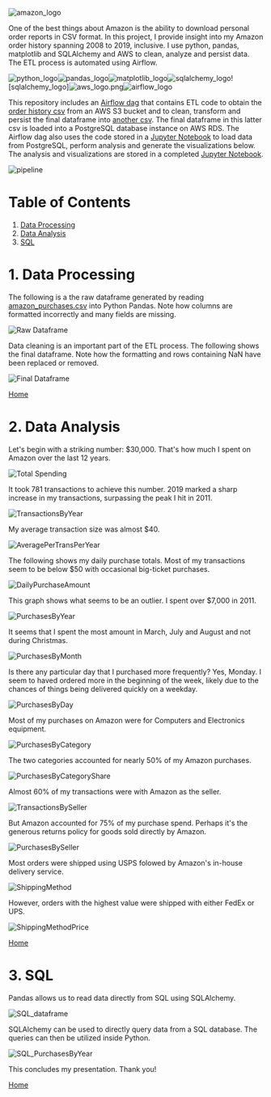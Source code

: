 ![amazon_logo](img/amazon_logo.png)

One of the best things about Amazon is the ability to download personal order reports in CSV format. In this project, I provide insight into my Amazon order history spanning 2008 to 2019, inclusive. I use python, pandas, matplotlib and SQLAlchemy and AWS to clean, analyze and persist data. The ETL process is automated using Airflow. 

![python_logo](img/python_logo.png)![pandas_logo](img/pandas_logo.png)![matplotlib_logo](img/matplotlib_logo.png)![sqlalchemy_logo](img/sqlalchemy_logo.png)![sqlalchemy_logo]![aws_logo.png](img/aws_logo.png)![airflow_logo](img/airflow_logo.png)

This repository includes an [Airflow dag](amazon_aws.py) that contains ETL code to obtain the [order history csv](amazon_purchases.csv) from an AWS S3 bucket and to clean, transform and persist the final dataframe into [another csv](amazon_purchases_2.csv). The final dataframe in this latter csv is loaded into a PostgreSQL database instance on AWS RDS. The Airflow dag also uses the code stored in a [Jupyter Notebook](AmazonOrderHistoryAirflowAWS_input.ipynb) to load data from PostgreSQL, perform analysis and generate the visualizations below. The analysis and visualizations are stored in a completed [Jupyter Notebook](AmazonOrderHistoryAirflowAWS_output.ipynb).

![pipeline](img/pipeline.png)

# Table of Contents

1. [Data Processing](https://github.com/AmitSamra/AmazonOrderHistoryAirflowAWS#1-data-processing)
2. [Data Analysis](https://github.com/AmitSamra/AmazonOrderHistoryAirflowAWS#2-data-analysis)
3. [SQL](https://github.com/AmitSamra/AmazonOrderHistoryAirflowAWS#3-sql)

# 1. Data Processing

The following is a the raw dataframe generated by reading [amazon_purchases.csv](amazon_purchases.csv) into Python Pandas. Note how columns are formatted incorrectly and many fields are missing. 

![Raw Dataframe](img/raw_dataframe.png)

Data cleaning is an important part of the ETL process. The following shows the final dataframe. Note how the formatting and rows containing NaN have been replaced or removed.

![Final Dataframe](img/final_dataframe.png)

[Home](https://github.com/AmitSamra/AmazonOrderHistoryAirflowAWS#)

# 2. Data Analysis

Let's begin with a striking number: $30,000. That's how much I spent on Amazon over the last 12 years. 

![Total Spending](img/total_spent.png)

It took 781 transactions to achieve this number. 2019 marked a sharp increase in my transactions, surpassing the peak I hit in 2011. 

![TransactionsByYear](img/TransactionsByYear.png)

My average transaction size was almost $40.

![AveragePerTransPerYear](img/AveragePerTransPerYear.png)

The following shows my daily purchase totals. Most of my transactions seem to be below $50 with occasional big-ticket purchases. 

![DailyPurchaseAmount](img/DailyPurchaseAmount.png)

This graph shows what seems to be an outlier. I spent over $7,000 in 2011. 

![PurchasesByYear](img/PurchasesByYear.png)

It seems that I spent the most amount in March, July and August and not during Christmas. 

![PurchasesByMonth](img/PurchasesByMonth.png)

Is there any particular day that I purchased more frequently? Yes, Monday. I seem to haved ordered more in the beginning of the week, likely due to the chances of things being delivered quickly on a weekday. 

![PurchasesByDay](img/PurchasesByDay.png)

Most of my purchases on Amazon were for Computers and Electronics equipment. 

![PurchasesByCategory](img/PurchasesByCategory.png)

The two categories accounted for nearly 50% of my Amazon purchases. 

![PurchasesByCategoryShare](img/PurchasesByCategoryShare.png)

Almost 60% of my transactions were with Amazon as the seller. 

![TransactionsBySeller](img/TransactionsBySeller.png)

But Amazon accounted for 75% of my purchase spend. Perhaps it's the generous returns policy for goods sold directly by Amazon. 

![PurchasesBySeller](img/PurchasesBySeller.png)

Most orders were shipped using USPS folowed by Amazon's in-house delivery service. 

![ShippingMethod](img/ShippingMethod.png)

However, orders with the highest value were shipped with either FedEx or UPS. 

![ShippingMethodPrice](img/ShippingMethodPrice.png)

[Home](https://github.com/AmitSamra/AmazonOrderHistoryAirflowAWS#)

# 3. SQL

Pandas allows us to read data directly from SQL using SQLAlchemy. 

![SQL_dataframe](img/SQL_dataframe.png)

SQLAlchemy can be used to directly query data from a SQL database. The queries can then be utilized inside Python. 

![SQL_PurchasesByYear](img/SQL_PurchasesByYear.png)

This concludes my presentation. Thank you! 

[Home](https://github.com/AmitSamra/AmazonOrderHistoryAirflowAWS#)